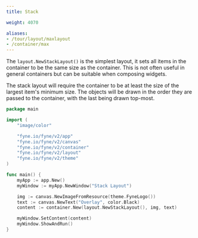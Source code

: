 ```yaml
---
title: Stack

weight: 4070

aliases:
- /tour/layout/maxlayout
- /container/max
---
```


The `layout.NewStackLayout()` is the simplest layout, it sets all items in
the container to be the same size as the container. This is not
often useful in general containers but can be suitable when composing
widgets.

The stack layout will require the container to be at least the size of the
largest item's minimum size. The objects will be drawn in the order
they are passed to the container, with the last being drawn top-most.

```go
package main

import (
	"image/color"

	"fyne.io/fyne/v2/app"
	"fyne.io/fyne/v2/canvas"
	"fyne.io/fyne/v2/container"
	"fyne.io/fyne/v2/layout"
	"fyne.io/fyne/v2/theme"
)

func main() {
	myApp := app.New()
	myWindow := myApp.NewWindow("Stack Layout")

	img := canvas.NewImageFromResource(theme.FyneLogo())
	text := canvas.NewText("Overlay", color.Black)
	content := container.New(layout.NewStackLayout(), img, text)

	myWindow.SetContent(content)
	myWindow.ShowAndRun()
}
```
